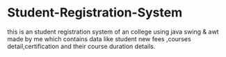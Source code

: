 # Student-Registration-System
this is an student registration system of an college using java swing &amp; awt made by me which contains data like student new fees ,courses detail,certification and their course duration details.
